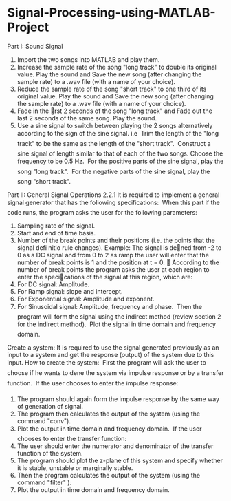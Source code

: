 # Signal-Processing-using-MATLAB-Project
Part I: Sound Signal
1. Import the two songs into MATLAB and play them.
2. Increase the sample rate of the song "long track" to double its original value. Play the
sound and Save the new song (after changing the sample rate) to a .wav file (with a name
of your choice).
3. Reduce the sample rate of the song "short track" to one third of its original value. Play
the sound and Save the new song (after changing the sample rate) to a .wav file (with a
name of your choice).
4. Fade in the rst 2 seconds of the song "long track" and Fade out the last 2 seconds of the
same song. Play the sound.
5. Use a sine signal to switch between playing the 2 songs alternatively according to the sign
of the sine signal.
i.e
 Trim the length of the "long track" to be the same as the length of the "short track".
 Construct a sine signal of length similar to that of each of the two songs. Choose the
frequency to be 0.5 Hz.
 For the positive parts of the sine signal, play the song "long track".
 For the negative parts of the sine signal, play the song "short track".

Part II: General Signal Operations
2.2.1 It is required to implement a general signal generator that has the following specifications:
 When this part if the code runs, the program asks the user for the following parameters:
1. Sampling rate of the signal.
2. Start and end of time basis.
3. Number of the break points and their positions (i.e. the points that the signal defi
nitio rule changes).
Example: The signal is dened from -2 to 0 as a DC signal and from 0 to 2 as ramp
the user will enter that the number of break points is 1 and the position at t = 0.
 According to the number of break points the program asks the user at each region to enter
the specications of the signal at this region, which are:
1. For DC signal: Amplitude.
2. For Ramp signal: slope and intercept.
3. For Exponential signal: Amplitude and exponent.
4. For Sinusoidal signal: Amplitude, frequency and phase.
 Then the program will form the signal using the indirect method (review section 2 for the
indirect method).
 Plot the signal in time domain and frequency domain.


Create a system:
It is required to use the signal generated previously as an input to a system and get the response
(output) of the system due to this input.
How to create the system:
 First the program will ask the user to choose if he wants to dene the system via impulse
response or by a transfer function.
 If the user chooses to enter the impulse response:
1. The program should again form the impulse response by the same way of generation
of signal.
2. The program then calculates the output of the system (using the command "conv").
3. Plot the output in time domain and frequency domain.
 If the user chooses to enter the transfer function:
1. The user should enter the numerator and denominator of the transfer function of the
system.
2. The program should plot the z-plane of this system and specify whether it is stable,
unstable or marginally stable.
3. Then the program calculates the output of the system (using the command "filter" ).
4. Plot the output in time domain and frequency domain.
